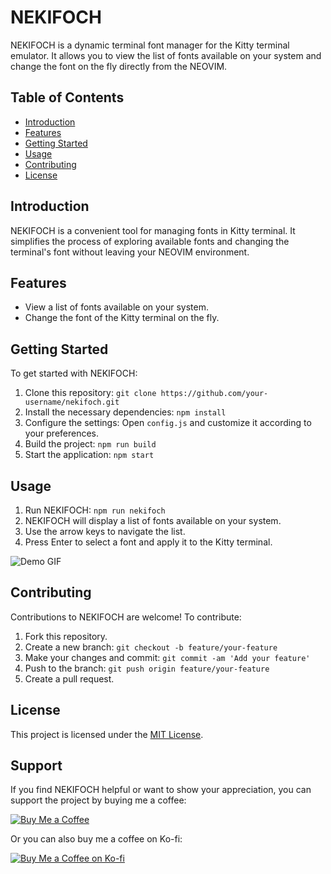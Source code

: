 # NEKIFOCH

NEKIFOCH is a dynamic terminal font manager for the Kitty terminal emulator. It allows you to view the list of fonts available on your system and change the font on the fly directly from the NEOVIM.

## Table of Contents

- [Introduction](#introduction)
- [Features](#features)
- [Getting Started](#getting-started)
- [Usage](#usage)
- [Contributing](#contributing)
- [License](#license)

## Introduction

NEKIFOCH is a convenient tool for managing fonts in Kitty terminal. It simplifies the process of exploring available fonts and changing the terminal's font without leaving your NEOVIM environment.

## Features

- View a list of fonts available on your system.
- Change the font of the Kitty terminal on the fly.

## Getting Started

To get started with NEKIFOCH:

1. Clone this repository: `git clone https://github.com/your-username/nekifoch.git`
2. Install the necessary dependencies: `npm install`
3. Configure the settings: Open `config.js` and customize it according to your preferences.
4. Build the project: `npm run build`
5. Start the application: `npm start`

## Usage

1. Run NEKIFOCH: `npm run nekifoch`
2. NEKIFOCH will display a list of fonts available on your system.
3. Use the arrow keys to navigate the list.
4. Press Enter to select a font and apply it to the Kitty terminal.

![Demo GIF](/images/demo.gif)

## Contributing

Contributions to NEKIFOCH are welcome! To contribute:

1. Fork this repository.
2. Create a new branch: `git checkout -b feature/your-feature`
3. Make your changes and commit: `git commit -am 'Add your feature'`
4. Push to the branch: `git push origin feature/your-feature`
5. Create a pull request.

## License

This project is licensed under the [MIT License](LICENSE).

## Support

If you find NEKIFOCH helpful or want to show your appreciation, you can support the project by buying me a coffee:

[![Buy Me a Coffee](https://img.buymeacoffee.com/button-api/?username=RAprogramm&button_colour=FFDD00&font_colour=000000&font_family=Cookie&outline_colour=000000&coffee_colour=ffffff)](https://buymeacoffee.com/RAprogramm)

Or you can also buy me a coffee on Ko-fi:

[![Buy Me a Coffee on Ko-fi](https://ko-fi.com/img/githubbutton_sm.svg)](https://ko-fi.com/rozanov)
